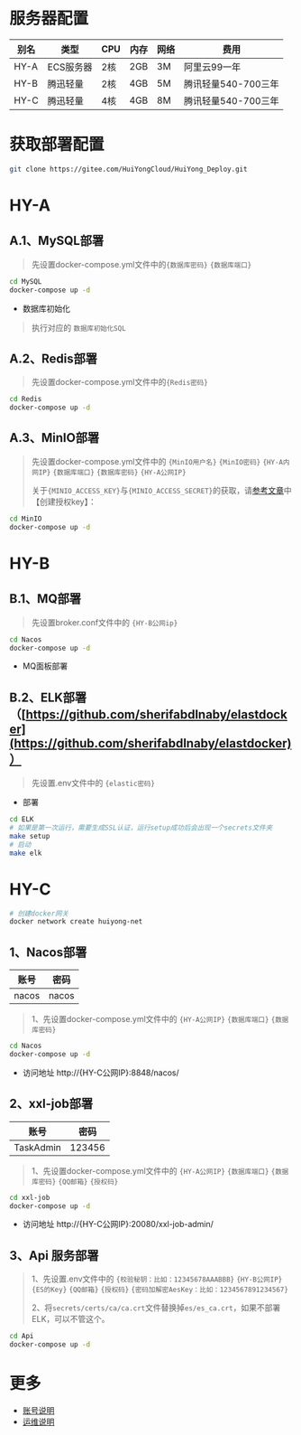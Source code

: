 # 服务器配置

| 别名 | 类型 | CPU | 内存 | 网络 | 费用 |
| - | - | - | - | - | - |
| HY-A | ECS服务器	 | 2核 | 2GB | 3M | 阿里云99一年 |
| HY-B | 腾迅轻量 | 2核 | 4GB | 5M | 腾讯轻量540-700三年 |
| HY-C | 腾迅轻量 | 4核 | 4GB | 8M | 腾讯轻量540-700三年 |

# 获取部署配置
```sh
git clone https://gitee.com/HuiYongCloud/HuiYong_Deploy.git
```

# HY-A
## A.1、MySQL部署
> 先设置docker-compose.yml文件中的`{数据库密码}` `{数据库端口}`

```sh
cd MySQL
docker-compose up -d
```
- 数据库初始化
> 执行对应的 `数据库初始化SQL`

## A.2、Redis部署
> 先设置docker-compose.yml文件中的`{Redis密码}`

```sh
cd Redis
docker-compose up -d
```

## A.3、MinIO部署
> 先设置docker-compose.yml文件中的 `{MinIO用户名}` `{MinIO密码}` `{HY-A内网IP}` `{数据库端口}` `{数据库密码}` `{HY-A公网IP}`
>
> 关于`{MINIO_ACCESS_KEY}`与`{MINIO_ACCESS_SECRET}`的获取，请[参考文章](https://huiyong.online/s/9gtQd7dqZ)中【创建授权key】：

```sh
cd MinIO
docker-compose up -d
```

# HY-B
## B.1、MQ部署
> 先设置broker.conf文件中的 `{HY-B公网ip}`
```sh
cd Nacos
docker-compose up -d
```
- MQ面板部署

## B.2、ELK部署（[https://github.com/sherifabdlnaby/elastdocker](https://github.com/sherifabdlnaby/elastdocker)）
> 先设置.env文件中的 `{elastic密码}`
- 部署
```sh
cd ELK
# 如果是第一次运行，需要生成SSL认证，运行setup成功后会出现一个secrets文件夹
make setup
# 启动
make elk
```

# HY-C
```sh
# 创建docker网关
docker network create huiyong-net
```

## 1、Nacos部署
| 账号 | 密码 |
| - | - |
| nacos | nacos|

> 1、先设置docker-compose.yml文件中的 `{HY-A公网IP}` `{数据库端口}` `{数据库密码}`

```sh
cd Nacos
docker-compose up -d
```

- 访问地址
  http://{HY-C公网IP}:8848/nacos/

## 2、xxl-job部署
| 账号        | 密码     |
|-----------|--------|
| TaskAdmin | 123456 |

> 1、先设置docker-compose.yml文件中的 `{HY-A公网IP}` `{数据库端口}` `{数据库密码}` `{QQ邮箱}` `{授权码}`

```sh
cd xxl-job
docker-compose up -d
```

- 访问地址
  http://{HY-C公网IP}:20080/xxl-job-admin/

## 3、Api 服务部署
> 1、先设置.env文件中的
> `{校验秘钥：比如：12345678AAABBB}`
> `{HY-B公网IP}`
> `{ES的Key}`
> `{QQ邮箱}`
> `{授权码}`
> `{密码加解密AesKey：比如：1234567891234567}`
>
> 2、将`secrets/certs/ca/ca.crt`文件替换掉`es/es_ca.crt`，如果不部署ELK，可以不管这个。
```sh
cd Api
docker-compose up -d
```

# 更多
- [账号说明](./5、账号说明.md)
- [运维说明](./4、Admin运维菜单.md)
